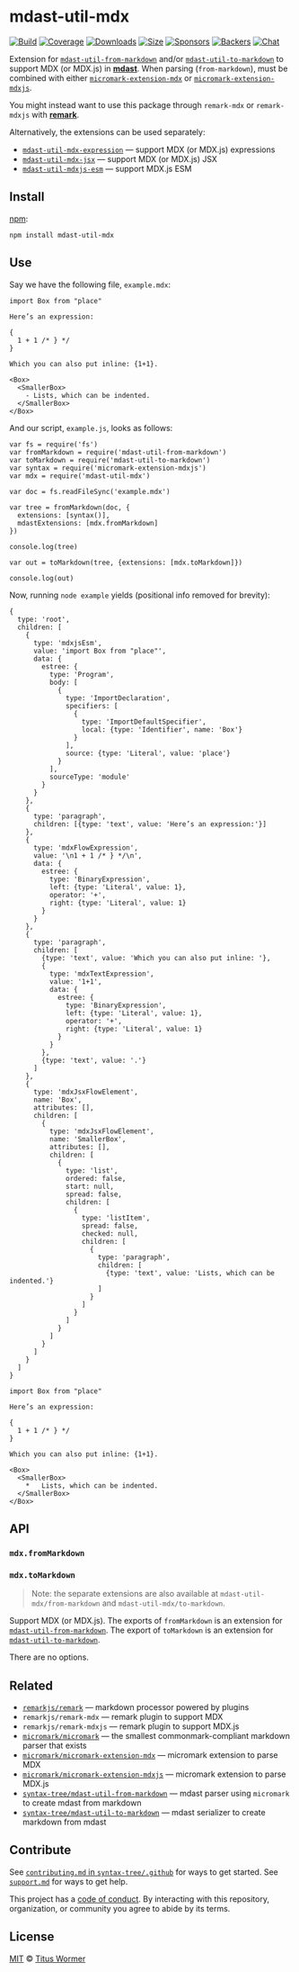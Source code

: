 mdast-util-mdx
==============

[![Build](https://github.com/syntax-tree/mdast-util-mdx/workflows/main/badge.svg)](https://github.com/syntax-tree/mdast-util-mdx/actions) [![Coverage](https://img.shields.io/codecov/c/github/syntax-tree/mdast-util-mdx.svg)](https://codecov.io/github/syntax-tree/mdast-util-mdx) [![Downloads](https://img.shields.io/npm/dm/mdast-util-mdx.svg)](https://www.npmjs.com/package/mdast-util-mdx) [![Size](https://img.shields.io/bundlephobia/minzip/mdast-util-mdx.svg)](https://bundlephobia.com/result?p=mdast-util-mdx) [![Sponsors](https://opencollective.com/unified/sponsors/badge.svg)](https://opencollective.com/unified) [![Backers](https://opencollective.com/unified/backers/badge.svg)](https://opencollective.com/unified) [![Chat](https://img.shields.io/badge/chat-discussions-success.svg)](https://github.com/syntax-tree/unist/discussions)

Extension for [`mdast-util-from-markdown`](https://github.com/syntax-tree/mdast-util-from-markdown) and/or [`mdast-util-to-markdown`](https://github.com/syntax-tree/mdast-util-to-markdown) to support MDX (or MDX.js) in **[mdast](https://github.com/syntax-tree/mdast)**. When parsing (`from-markdown`), must be combined with either [`micromark-extension-mdx`](https://github.com/micromark/micromark-extension-mdx) or [`micromark-extension-mdxjs`](https://github.com/micromark/micromark-extension-mdxjs).

You might instead want to use this package through `remark-mdx` or `remark-mdxjs` with **[remark](https://github.com/remarkjs/remark)**.

Alternatively, the extensions can be used separately:

-   [`mdast-util-mdx-expression`](https://github.com/syntax-tree/mdast-util-mdx-expression) — support MDX (or MDX.js) expressions
-   [`mdast-util-mdx-jsx`](https://github.com/syntax-tree/mdast-util-mdx-jsx) — support MDX (or MDX.js) JSX
-   [`mdast-util-mdxjs-esm`](https://github.com/syntax-tree/mdast-util-mdxjs-esm) — support MDX.js ESM

Install
-------

[npm](https://docs.npmjs.com/cli/install):

    npm install mdast-util-mdx

Use
---

Say we have the following file, `example.mdx`:

    import Box from "place"

    Here’s an expression:

    {
      1 + 1 /* } */
    }

    Which you can also put inline: {1+1}.

    <Box>
      <SmallerBox>
        - Lists, which can be indented.
      </SmallerBox>
    </Box>

And our script, `example.js`, looks as follows:

    var fs = require('fs')
    var fromMarkdown = require('mdast-util-from-markdown')
    var toMarkdown = require('mdast-util-to-markdown')
    var syntax = require('micromark-extension-mdxjs')
    var mdx = require('mdast-util-mdx')

    var doc = fs.readFileSync('example.mdx')

    var tree = fromMarkdown(doc, {
      extensions: [syntax()],
      mdastExtensions: [mdx.fromMarkdown]
    })

    console.log(tree)

    var out = toMarkdown(tree, {extensions: [mdx.toMarkdown]})

    console.log(out)

Now, running `node example` yields (positional info removed for brevity):

    {
      type: 'root',
      children: [
        {
          type: 'mdxjsEsm',
          value: 'import Box from "place"',
          data: {
            estree: {
              type: 'Program',
              body: [
                {
                  type: 'ImportDeclaration',
                  specifiers: [
                    {
                      type: 'ImportDefaultSpecifier',
                      local: {type: 'Identifier', name: 'Box'}
                    }
                  ],
                  source: {type: 'Literal', value: 'place'}
                }
              ],
              sourceType: 'module'
            }
          }
        },
        {
          type: 'paragraph',
          children: [{type: 'text', value: 'Here’s an expression:'}]
        },
        {
          type: 'mdxFlowExpression',
          value: '\n1 + 1 /* } */\n',
          data: {
            estree: {
              type: 'BinaryExpression',
              left: {type: 'Literal', value: 1},
              operator: '+',
              right: {type: 'Literal', value: 1}
            }
          }
        },
        {
          type: 'paragraph',
          children: [
            {type: 'text', value: 'Which you can also put inline: '},
            {
              type: 'mdxTextExpression',
              value: '1+1',
              data: {
                estree: {
                  type: 'BinaryExpression',
                  left: {type: 'Literal', value: 1},
                  operator: '+',
                  right: {type: 'Literal', value: 1}
                }
              }
            },
            {type: 'text', value: '.'}
          ]
        },
        {
          type: 'mdxJsxFlowElement',
          name: 'Box',
          attributes: [],
          children: [
            {
              type: 'mdxJsxFlowElement',
              name: 'SmallerBox',
              attributes: [],
              children: [
                {
                  type: 'list',
                  ordered: false,
                  start: null,
                  spread: false,
                  children: [
                    {
                      type: 'listItem',
                      spread: false,
                      checked: null,
                      children: [
                        {
                          type: 'paragraph',
                          children: [
                            {type: 'text', value: 'Lists, which can be indented.'}
                          ]
                        }
                      ]
                    }
                  ]
                }
              ]
            }
          ]
        }
      ]
    }

    import Box from "place"

    Here’s an expression:

    {
      1 + 1 /* } */
    }

    Which you can also put inline: {1+1}.

    <Box>
      <SmallerBox>
        *   Lists, which can be indented.
      </SmallerBox>
    </Box>

API
---

### `mdx.fromMarkdown`

### `mdx.toMarkdown`

> Note: the separate extensions are also available at `mdast-util-mdx/from-markdown` and `mdast-util-mdx/to-markdown`.

Support MDX (or MDX.js). The exports of `fromMarkdown` is an extension for [`mdast-util-from-markdown`](https://github.com/syntax-tree/mdast-util-from-markdown). The export of `toMarkdown` is an extension for [`mdast-util-to-markdown`](https://github.com/syntax-tree/mdast-util-to-markdown).

There are no options.

Related
-------

-   [`remarkjs/remark`](https://github.com/remarkjs/remark) — markdown processor powered by plugins
-   `remarkjs/remark-mdx` — remark plugin to support MDX
-   `remarkjs/remark-mdxjs` — remark plugin to support MDX.js
-   [`micromark/micromark`](https://github.com/micromark/micromark) — the smallest commonmark-compliant markdown parser that exists
-   [`micromark/micromark-extension-mdx`](https://github.com/micromark/micromark-extension-mdx) — micromark extension to parse MDX
-   [`micromark/micromark-extension-mdxjs`](https://github.com/micromark/micromark-extension-mdxjs) — micromark extension to parse MDX.js
-   [`syntax-tree/mdast-util-from-markdown`](https://github.com/syntax-tree/mdast-util-from-markdown) — mdast parser using `micromark` to create mdast from markdown
-   [`syntax-tree/mdast-util-to-markdown`](https://github.com/syntax-tree/mdast-util-to-markdown) — mdast serializer to create markdown from mdast

Contribute
----------

See [`contributing.md` in `syntax-tree/.github`](https://github.com/syntax-tree/.github/blob/HEAD/contributing.md) for ways to get started. See [`support.md`](https://github.com/syntax-tree/.github/blob/HEAD/support.md) for ways to get help.

This project has a [code of conduct](https://github.com/syntax-tree/.github/blob/HEAD/code-of-conduct.md). By interacting with this repository, organization, or community you agree to abide by its terms.

License
-------

[MIT](license) © [Titus Wormer](https://wooorm.com)

